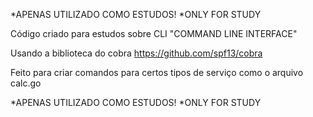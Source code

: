 *APENAS UTILIZADO COMO ESTUDOS!
*ONLY FOR STUDY

Código criado para estudos sobre CLI "COMMAND LINE INTERFACE"

Usando a biblioteca do cobra https://github.com/spf13/cobra

Feito para criar comandos para certos tipos de serviço como o arquivo calc.go

*APENAS UTILIZADO COMO ESTUDOS!
*ONLY FOR STUDY
